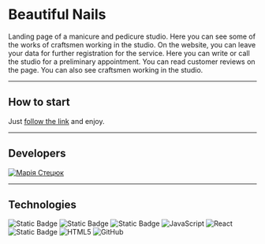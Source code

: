 # Beautiful Nails

Landing page of a manicure and pedicure studio. Here you can see some of the works of craftsmen working in the studio. On the website, you can leave your data for further registration for the service. Here you can write or call the studio for a preliminary appointment. You can read customer reviews on the page. You can also see craftsmen working in the studio.


---

## How to start

Just [follow the link](https://nails-project-mu.vercel.app/) and enjoy.

---

## Developers

[![Марія Стецюк](https://res.cloudinary.com/dsnmulvwe/image/upload/v1693938890/3_kq2xvr.png)](https://github.com/mariastetciuk)

---

## Technologies


![Static Badge](https://img.shields.io/badge/Next.JS-%238a8181?style=for-the-badge&logo=nextdotjs&labelColor=black)
![Static Badge](https://img.shields.io/badge/TypeScript-grey?style=for-the-badge&logo=TypeScript&labelColor=black)
![Static Badge](https://img.shields.io/badge/Tailwind%20CSS-green?style=for-the-badge&logo=tailwindcss&labelColor=black)
![JavaScript](https://img.shields.io/badge/javascript-%23323330.svg?style=for-the-badge&logo=javascript&logoColor=%23F7DF1E)
![React](https://img.shields.io/badge/react-%2320232a.svg?style=for-the-badge&logo=react&logoColor=%2361DAFB)
![Static Badge](https://img.shields.io/badge/vercel-%23616d36?style=for-the-badge&logo=vercel&labelColor=black)
![HTML5](https://img.shields.io/badge/html5-%23E34F26.svg?style=for-the-badge&logo=html5&logoColor=white)
![GitHub](https://img.shields.io/badge/github-%23121011.svg?style=for-the-badge&logo=github&logoColor=white)

